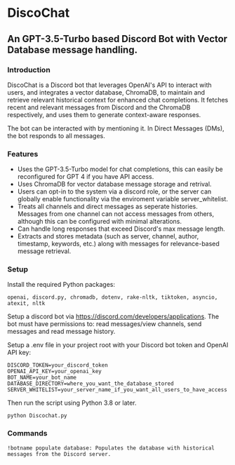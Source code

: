 # DiscoChat 
## An GPT-3.5-Turbo based Discord Bot with Vector Database message handling.

### Introduction
DiscoChat is a Discord bot that leverages OpenAI's API to interact with users, and integrates a vector database, ChromaDB, to maintain and retrieve relevant historical context for enhanced chat completions. It fetches recent and relevant messages from Discord and the ChromaDB respectively, and uses them to generate context-aware responses.

The bot can be interacted with by mentioning it. In Direct Messages (DMs), the bot responds to all messages.

### Features

- Uses the GPT-3.5-Turbo model for chat completions, this can easily be reconfigured for GPT 4 if you have API access.
- Uses ChromaDB for vector database message storage and retrival.
- Users can opt-in to the system via a discord role, or the server can globally enable functionality via the enviroment variable server_whitelist.
- Treats all channels and direct messages as seperate histories. Messages from one channel can not access messages from others, although this can be configured with minimal alterations.
- Can handle long responses that exceed Discord's max message length.
- Extracts and stores metadata (such as server, channel, author, timestamp, keywords, etc.) along with messages for relevance-based message retrieval.

### Setup

Install the required Python packages: 

    openai, discord.py, chromadb, dotenv, rake-nltk, tiktoken, asyncio, atexit, nltk

Setup a discord bot via https://discord.com/developers/applications. The bot must have permissions to: read messages/view channels, send messages and read message history.

Setup a .env file in your project root with your Discord bot token and OpenAI API key:

    DISCORD_TOKEN=your_discord_token
    OPENAI_API_KEY=your_openai_key
    BOT_NAME=your_bot_name
    DATABASE_DIRECTORY=where_you_want_the_database_stored
    SERVER_WHITELIST=your_server_name_if_you_want_all_users_to_have_access

Then run the script using Python 3.8 or later.

    python Discochat.py

### Commands

    !botname populate database: Populates the database with historical messages from the Discord server.


